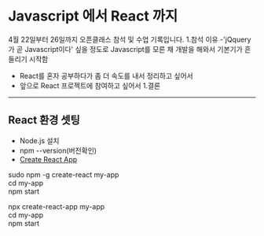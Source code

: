 # Javascript 에서 React 까지
4월 22일부터 26일까지 오픈클래스 참석 및 수업 기록입니다.
1.참석 이유
  -'jQquery가 곧 Javascript이다' 싶을 정도로 Javascript를 모른 채 개발을 해와서 기본기가 흔들리기 시작함
  - React를 혼자 공부하다가 좀 더 속도를 내서 정리하고 싶어서
  - 앞으로 React 프로젝트에 참여하고 싶어서
1.결론

***
## React 환경 셋팅
- Node.js 설치
- npm --version(버전확인)
- [Create React App](https://reactjs.org/docs/create-a-new-react-app.html)

sudo npm -g create-react my-app<br>
cd my-app<br>
npm start<br>

npx create-react-app my-app<br>
cd my-app<br>
npm start<br>
